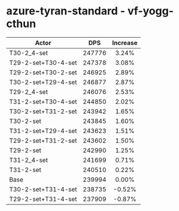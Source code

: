 # azure-tyran-standard - vf-yogg-cthun
| Actor | DPS | Increase |
|---|:---:|:---:|
|T30-2_4-set|247776|3.24%|
|T29-2-set+T30-4-set|247378|3.08%|
|T29-2-set+T30-2-set|246925|2.89%|
|T30-2-set+T29-4-set|246877|2.87%|
|T29-2_4-set|246076|2.53%|
|T31-2-set+T30-4-set|244850|2.02%|
|T30-2-set+T31-2-set|243942|1.65%|
|T30-2-set|243845|1.60%|
|T31-2-set+T29-4-set|243623|1.51%|
|T29-2-set+T31-2-set|243602|1.50%|
|T29-2-set|242990|1.25%|
|T31-2_4-set|241699|0.71%|
|T31-2-set|240510|0.22%|
|Base|239994|0.00%|
|T30-2-set+T31-4-set|238735|-0.52%|
|T29-2-set+T31-4-set|237909|-0.87%|
